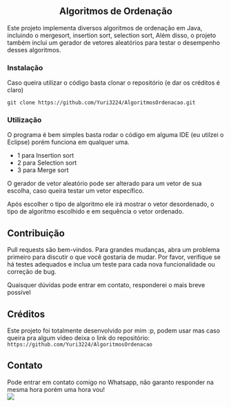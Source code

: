 <h2 align= "center"> Algoritmos de Ordenação</h2>

Este projeto implementa diversos algoritmos de ordenação em Java, incluindo o mergesort, insertion sort, selection sort, Além disso, o projeto também inclui um gerador de vetores aleatórios para testar o desempenho desses algoritmos.

### Instalação
Caso queira utilizar o código basta clonar o repositório (e dar os créditos é claro)

```git clone https://github.com/Yuri3224/AlgoritmosOrdenacao.git```

### Utilização
O programa é bem simples basta rodar o código em alguma IDE (eu utilzei o Eclipse) porém funciona em qualquer uma.
 
 * 1 para Insertion sort
 * 2 para Selection sort
 * 3 para Merge sort
 
O gerador de vetor aleatório pode ser alterado para um vetor de sua escolha, caso queira testar um vetor específico.

Após escolher o tipo de algoritmo ele irá mostrar o vetor desordenado, o tipo de algoritmo escolhido e em sequência o vetor ordenado.

## Contribuição
Pull requests são bem-vindos. Para grandes mudanças, abra um problema primeiro para discutir o que você gostaria de mudar.
Por favor, verifique se há testes adequados e inclua um teste para cada nova funcionalidade ou correção de bug.

Quaisquer dúvidas pode entrar em contato, responderei o mais breve possível

## Créditos 
Este projeto foi totalmente desenvolvido por mim :p, podem usar mas caso queira pra algum vídeo deixa o link do repositório: 
```https://github.com/Yuri3224/AlgoritmosOrdenacao```

## Contato 
Pode entrar em contato comigo no Whatsapp, não garanto responder na mesma hora porém uma hora vou!
<br>
 <a href="https://wa.me/5583988733210?text=Opa,%20Vitor!%20Tudo%20beleza?" target="_blank"><img src="https://img.shields.io/badge/-WhatsApp-%2325c862?style=for-the-badge&logo=whatsapp&logoColor=white" target="_blank"></a> 



